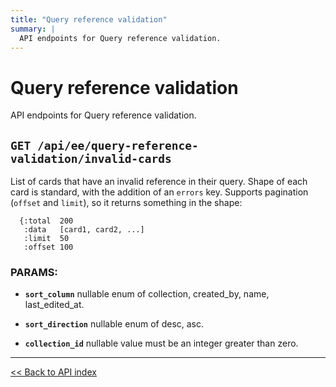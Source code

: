 ```yaml
---
title: "Query reference validation"
summary: |
  API endpoints for Query reference validation.
---
```


# Query reference validation

API endpoints for Query reference validation.

## `GET /api/ee/query-reference-validation/invalid-cards`

List of cards that have an invalid reference in their query. Shape of each card is standard, with the addition of an
  `errors` key. Supports pagination (`offset` and `limit`), so it returns something in the shape:

  ```
    {:total  200
     :data   [card1, card2, ...]
     :limit  50
     :offset 100
  ```

### PARAMS:

-  **`sort_column`** nullable enum of collection, created_by, name, last_edited_at.

-  **`sort_direction`** nullable enum of desc, asc.

-  **`collection_id`** nullable value must be an integer greater than zero.

---

[<< Back to API index](../../api-documentation.md)